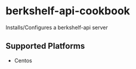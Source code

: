# berkshelf-api-cookbook

Installs/Configures a berkshelf-api server

## Supported Platforms

  * Centos

